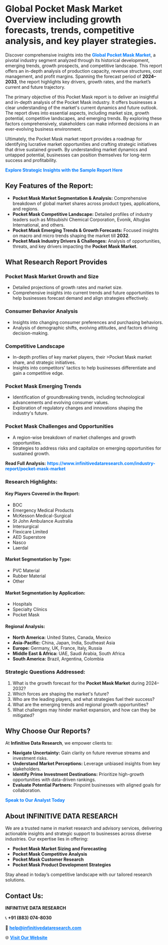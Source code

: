 <h1>Global Pocket Mask Market Overview including growth forecasts, trends, competitive analysis, and key player strategies.</h1>
<p>
Discover comprehensive insights into the 
<a href="https://www.infinitivedataresearch.com/industry-report/pocket-mask-market" rel="dofollow" style="color: #007BFF; text-decoration: none;"><strong>Global Pocket Mask Market</strong></a>, a pivotal industry segment analyzed through its historical development, emerging trends, growth prospects, and competitive landscape. This report offers an in-depth analysis of production capacity, revenue structures, cost management, and profit margins. Spanning the forecast period of <strong>2024–2033</strong>, the report highlights key drivers, growth rates, and the market’s current and future trajectory.
</p>
<p>
The primary objective of this Pocket Mask report is to deliver an insightful and in-depth analysis of the Pocket Mask industry. It offers businesses a clear understanding of the market's current dynamics and future outlook. The report dives into essential aspects, including market size, growth potential, competitive landscapes, and emerging trends. By exploring these factors comprehensively, stakeholders can make informed decisions in an ever-evolving business environment.
</p>
<p>
Ultimately, the Pocket Mask market report provides a roadmap for identifying lucrative market opportunities and crafting strategic initiatives that drive sustained growth. By understanding market dynamics and untapped potential, businesses can position themselves for long-term success and profitability.
</p>
<p>
<a href="https://www.infinitivedataresearch.com/request-sample/reportId=103829" style="color: #007BFF; text-decoration: none;"><strong>Explore Strategic Insights with the Sample Report Here</strong></a>
</p>

<h2>Key Features of the Report:</h2>
<ul>
<li><strong>Pocket Mask Market Segmentation & Analysis:</strong> Comprehensive breakdown of global market shares across product types, applications, and regions.</li>
<li><strong>Pocket Mask Competitive Landscape:</strong> Detailed profiles of industry leaders such as Mitsubishi Chemical Corporation, Evonik, Altuglas International, and others.</li>
<li><strong>Pocket Mask Emerging Trends & Growth Forecasts:</strong> Focused insights on macro and micro trends shaping the market till <strong>2032</strong>.</li>
<li><strong>Pocket Mask Industry Drivers & Challenges:</strong> Analysis of opportunities, threats, and key drivers impacting the <strong>Pocket Mask Market</strong>.</li>
</ul>

<h2>What Research Report Provides</h2>
<h3>Pocket Mask Market Growth and Size</h3>
<ul>
<li>Detailed projections of growth rates and market size.</li>
<li>Comprehensive insights into current trends and future opportunities to help businesses forecast demand and align strategies effectively.</li>
</ul>

<h3>Consumer Behavior Analysis</h3>
<ul>
<li>Insights into changing consumer preferences and purchasing behaviors.</li>
<li>Analysis of demographic shifts, evolving attitudes, and factors driving decision-making.</li>
</ul>

<h3>Competitive Landscape</h3>
<ul>
<li>In-depth profiles of key market players, their >Pocket Mask market share, and strategic initiatives.</li>
<li>Insights into competitors' tactics to help businesses differentiate and gain a competitive edge.</li>
</ul>

<h3>Pocket Mask Emerging Trends</h3>
<ul>
<li>Identification of groundbreaking trends, including technological advancements and evolving consumer values.</li>
<li>Exploration of regulatory changes and innovations shaping the industry's future.</li>
</ul>

<h3>Pocket Mask Challenges and Opportunities</h3>
<ul>
<li>A region-wise breakdown of market challenges and growth opportunities.</li>
<li>Strategies to address risks and capitalize on emerging opportunities for sustained growth.</li>
</ul>
<p><strong>Read Full Analysis:</strong> <a href="https://www.infinitivedataresearch.com/industry-report/pocket-mask-market" rel="dofollow" style="color: #007BFF; text-decoration: none;"><strong>https://www.infinitivedataresearch.com/industry-report/pocket-mask-market</strong></a></p>
<h3>Research Highlights:</h3>
<h4>Key Players Covered in the Report:</h4>
<ul><li>BOC</li><li>Emergency Medical Products</li><li>McKesson Medical-Surgical</li><li>St John Ambulance Australia</li><li>Intersurgical</li><li>Flexicare Limited</li><li>AED Superstore</li><li>Nasco</li><li>Laerdal</li></ul>
<h4>Market Segmentation by Type:</h4>
<ul><li>PVC Material</li><li>Rubber Material</li><li>Other</li></ul>
<h4>Market Segmentation by Application:</h4>
<ul><li>Hospitals</li><li>Specialty Clinics</li><li>Pocket Mask</li></ul>

<h4>Regional Analysis:</h4>
<ul>
<li><strong>North America:</strong> United States, Canada, Mexico</li>
<li><strong>Asia-Pacific:</strong> China, Japan, India, Southeast Asia</li>
<li><strong>Europe:</strong> Germany, UK, France, Italy, Russia</li>
<li><strong>Middle East & Africa:</strong> UAE, Saudi Arabia, South Africa</li>
<li><strong>South America:</strong> Brazil, Argentina, Colombia</li>
</ul>

<h3>Strategic Questions Addressed:</h3>
<ol>
<li>What is the growth forecast for the <strong>Pocket Mask Market</strong> during 2024–2032?</li>
<li>Which forces are shaping the market's future?</li>
<li>Who are the leading players, and what strategies fuel their success?</li>
<li>What are the emerging trends and regional growth opportunities?</li>
<li>What challenges may hinder market expansion, and how can they be mitigated?</li>
</ol>

<h2>Why Choose Our Reports?</h2>
<p>At <strong>Infinitive Data Research</strong>, we empower clients to:</p>
<ul>
<li><strong>Navigate Uncertainty:</strong> Gain clarity on future revenue streams and investment risks.</li>
<li><strong>Understand Market Perceptions:</strong> Leverage unbiased insights from key stakeholders.</li>
<li><strong>Identify Prime Investment Destinations:</strong> Prioritize high-growth opportunities with data-driven rankings.</li>
<li><strong>Evaluate Potential Partners:</strong> Pinpoint businesses with aligned goals for collaboration.</li>
</ul>
<p><a href="https://www.infinitivedataresearch.com/industry-report/pocket-mask-market" rel="dofollow" style="color: #007BFF; text-decoration: none;"><strong>Speak to Our Analyst Today</strong></a></p>

<h2>About INFINITIVE DATA RESEARCH</h2>
<p>We are a trusted name in market research and advisory services, delivering actionable insights and strategic support to businesses across diverse industries. Our expertise lies in offering:</p>
<ul>
<li><strong>Pocket Mask Market Sizing and Forecasting</strong></li>
<li><strong>Pocket Mask Competitive Analysis</strong></li>
<li><strong>Pocket Mask Customer Research</strong></li>
<li><strong>Pocket Mask Product Development Strategies</strong></li>
</ul>
<p>Stay ahead in today’s competitive landscape with our tailored research solutions.</p>

<h2>Contact Us:</h2>
<p><strong>INFINITIVE DATA RESEARCH</strong></p>
<p>📞 <strong>+91 (883) 074-8030</strong></p>
<p>📧 <strong><a href="mailto:help@infinitivedataresearch.com" style="color: #007BFF;">help@infinitivedataresearch.com</a></strong></p>
<p>🌐 <strong><a href="https://www.infinitivedataresearch.com" rel="dofollow" style="color: #007BFF;">Visit Our Website</a></strong></p>